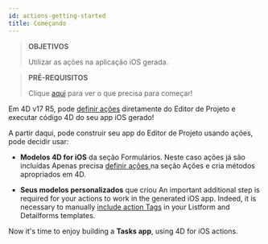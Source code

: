 ```yaml
---
id: actions-getting-started
title: Começando
---
```


> **OBJETIVOS**
> 
> Utilizar as ações na aplicação iOS gerada.


> **PRÉ-REQUISITOS**
> 
> Clique [aqui](prerequisites.html) para ver o que precisa para começar!

Em 4D v17 R5, pode [definir ações](actions.html) diretamente do Editor de Projeto e executar código 4D do seu app iOS gerado!

A partir daqui, pode construir seu app do Editor de Projeto usando ações, pode decidir usar:

* **Modelos 4D for iOS** da seção Formulários. Neste caso ações já são incluídas Apenas precisa [definir ações ](define-first-action.html) na seção Ações e cria métodos apropriados em 4D.

* **Seus modelos personalizados** que criou An important additional step is required for your actions to work in the generated iOS app. Indeed, it is necessary to manually [include action Tags](action-custom-template.html) in your Listform and Detailforms templates.

Now it's time to enjoy building a **Tasks app**, using 4D for iOS actions.
